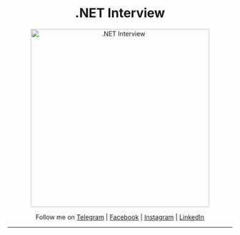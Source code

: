 <h1 align="center">.NET Interview</h1>

<div align="center">
  <a>
    <img src="https://user-images.githubusercontent.com/89694184/157674998-58bb8478-84d3-40e4-b063-99361b9236c7.png" alt=".NET Interview" width="400">
  </a>
  <br />
  <p>
    Follow me on <a href="https://t.me/shukhratutaboev">Telegram</a> | <a href="https://www.facebook.com/shuhrat.otaboyev.58">Facebook</a> | <a href="https://www.instagram.com/shukhratutaboev">Instagram</a> | <a href="https://www.linkedin.com/in/shukhrat-utaboev-292356217">LinkedIn</a>
  </p>
</div>

---
